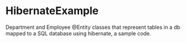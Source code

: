 # HibernateExample
Department and Employee @Entity classes that represent tables in a db mapped to a SQL database using hibernate, a sample code. 
